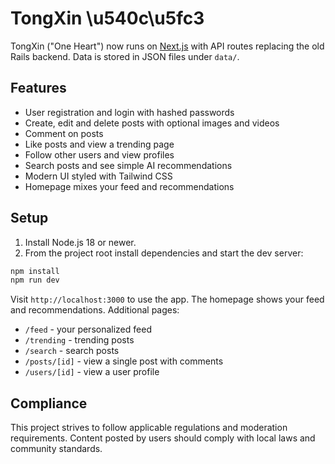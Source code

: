 # TongXin \u540c\u5fc3

TongXin ("One Heart") now runs on [Next.js](https://nextjs.org/) with API routes replacing the old Rails backend. Data is stored in JSON files under `data/`.

## Features

- User registration and login with hashed passwords
- Create, edit and delete posts with optional images and videos
- Comment on posts
- Like posts and view a trending page
- Follow other users and view profiles
- Search posts and see simple AI recommendations
- Modern UI styled with Tailwind CSS
- Homepage mixes your feed and recommendations

## Setup

1. Install Node.js 18 or newer.
2. From the project root install dependencies and start the dev server:

```bash
npm install
npm run dev
```

Visit `http://localhost:3000` to use the app. The homepage shows your feed and recommendations. Additional pages:

- `/feed` - your personalized feed
- `/trending` - trending posts
- `/search` - search posts
- `/posts/[id]` - view a single post with comments
- `/users/[id]` - view a user profile

## Compliance

This project strives to follow applicable regulations and moderation requirements. Content posted by users should comply with local laws and community standards.

